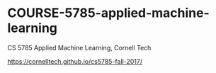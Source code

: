 # COURSE-5785-applied-machine-learning

CS 5785 Applied Machine Learning, Cornell Tech

https://cornelltech.github.io/cs5785-fall-2017/
